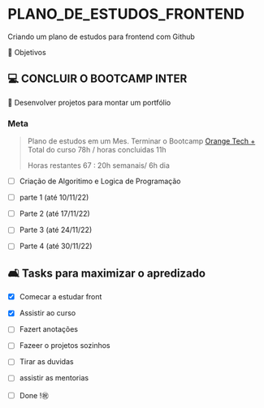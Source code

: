 # PLANO_DE_ESTUDOS_FRONTEND

Criando um plano de estudos para frontend com Github

🌟 Objetivos

## 💻 CONCLUIR O BOOTCAMP INTER
📁 Desenvolver projetos para montar um portfólio
### Meta
> Plano de estudos em um Mes.
> Terminar o Bootcamp [Orange Tech +](https://web.dio.me/track/orange-tech)
> Total do curso 78h / horas concluidas 11h
>  
> Horas restantes 67 : 20h semanais/ 6h dia

- [ ] Criação de Algoritimo e Logica de Programação

- [ ] parte 1 (até 10/11/22)
- [ ] Parte 2 (até 17/11/22)
- [ ] Parte 3 (até 24/11/22)
- [ ] Parte 4 (até 30/11/22)


## 🛋️ Tasks para maximizar o apredizado

- [x] Comecar a estudar front
- [x] Assistir ao curso
- [ ] Fazert anotações
- [ ] Fazeer o projetos sozinhos
- [ ] Tirar as duvidas
- [ ] assistir as mentorias
- [ ] Done !㊗️

